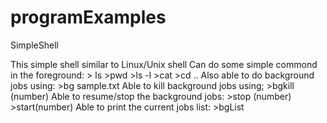 # programExamples
SimpleShell

This simple shell similar to Linux/Unix shell 
Can do some simple commond in the foreground:
    > ls    >pwd   >ls -l   >cat
    >cd ..
Also able to do background jobs using:
    >bg sample.txt
Able to kill background jobs using;
    >bgkill (number)
Able to resume/stop the background jobs:
    >stop (number)  >start(number)
Able to print the current jobs list:
    >bgList
